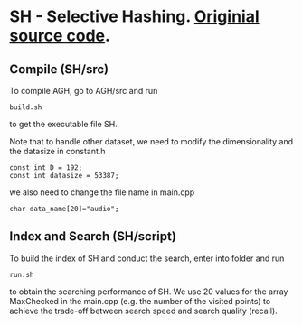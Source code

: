# SH - Selective Hashing. [Originial source code](http://www.comp.nus.edu.sg/~dsh/download.html). 


## Compile (SH/src)

To compile AGH, go to AGH/src and run 
```
build.sh
```

to get the executable file SH.

Note that to handle other dataset, we need to modify the dimensionality and the datasize in constant.h 
```
const int D = 192;
const int datasize = 53387;
```
we also need to change the file name in main.cpp

```
char data_name[20]="audio";
```

## Index and Search (SH/script)

To build the index of SH and conduct the search, enter into folder and run 
```
run.sh
```

to obtain the searching performance of SH. We use 20 values for the array MaxChecked in the main.cpp (e.g. the number of the visited points) to  achieve the trade-off between search speed and search quality (recall).



